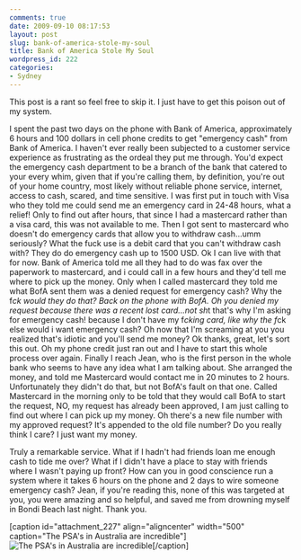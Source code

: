 ```yaml
---
comments: true
date: 2009-09-10 08:17:53
layout: post
slug: bank-of-america-stole-my-soul
title: Bank of America Stole My Soul
wordpress_id: 222
categories:
- Sydney
---
```


This post is a rant so feel free to skip it.  I just have to get this poison out of my system.

I spent the past two days on the phone with Bank of America, approximately 6 hours and 100 dollars in cell phone credits to get "emergency cash" from Bank of America.  I haven't ever really been subjected to a customer service experience as frustrating as the ordeal they put me through.  You'd expect the emergency cash department to be a branch of the bank that catered to your every whim, given that if you're calling them, by definition, you're out of your home country, most likely without reliable phone service, internet, access to cash, scared, and time sensitive.  I was first put in touch with Visa who they told me could send me an emergency card in 24-48 hours, what a relief!  Only to find out after hours, that since I had a mastercard rather than a visa card, this was not available to me.  Then I got sent to mastercard who doesn't do emergency cards that allow you to withdraw cash...umm seriously?  What the fuck use is a debit card that you can't withdraw cash with?  They do do emergency cash up to 1500 USD.  Ok I can live with that for now.  Bank of America told me all they had to do was fax over the paperwork to mastercard, and i could call in a few hours and they'd tell me where to pick up the money.  Only when I called mastercard they told me what BofA sent them was a denied request for emergency cash?  Why the f*ck would they do that?  Back on the phone with BofA.  Oh you denied my request because there was a recent lost card...not sh*t that's why I'm asking for emergency cash! because I don't have my f*cking card, like why the f*ck else would i want emergency cash?  Oh now that I'm screaming at you you realized that's idiotic and you'll send me money?  Ok thanks, great, let's sort this out.  Oh my phone credit just ran out and I have to start this whole process over again.  Finally I reach Jean, who is the first person in the whole bank who seems to have any idea what I am talking about.  She arranged the money, and told me Mastercard would contact me in 20 minutes to 2 hours.  Unfortunately they didn't do that, but not BofA's fault on that one.  Called Mastercard in the morning only to be told that they would call BofA to start the request, NO, my request has already been approved, I am just calling to find out where I can pick up my money.  Oh there's a new file number with my approved request?  It's appended to the old file number?  Do you really think I care?  I just want my money.

Truly a remarkable service.  What if I hadn't had friends loan me enough cash to tide me over?  What if I didn't have a place to stay with friends where I wasn't paying up front?  How can you in good conscience run a system where it takes 6 hours on the phone and 2 days to wire someone emergency cash?  Jean, if you're reading this, none of this was targeted at you, you were amazing and so helpful, and saved me from drowning myself in Bondi Beach last night.  Thank you.

[caption id="attachment_227" align="aligncenter" width="500" caption="The PSA's in Australia are incredible"]![The PSA's in Australia are incredible](http://halfblackhalfamazing.files.wordpress.com/2009/09/img_0384.jpg)[/caption]

